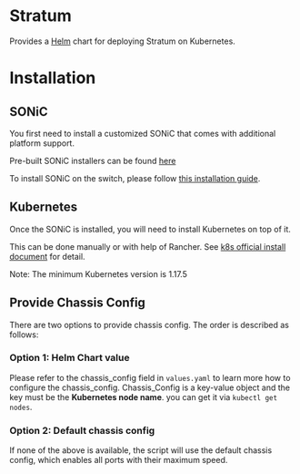 # Stratum

Provides a [Helm](https://helm.sh) chart for deploying Stratum on Kubernetes.

# Installation

## SONiC
You first need to install a customized SONiC that comes with additional platform support.

Pre-built SONiC installers can be found [here](https://github.com/stratum/sonic-base-image/releases)

To install SONiC on the switch, please follow [this installation guide](https://github.com/sonic-net/SONiC/wiki/Quick-Start#installation).

## Kubernetes

Once the SONiC is installed, you will need to install Kubernetes on top of it.

This can be done manually or with help of Rancher. See [k8s official install document](https://kubernetes.io/docs/setup/production-environment/) for detail.

Note: The minimum Kubernetes version is 1.17.5

## Provide Chassis Config

There are two options to provide chassis config. The order is described as follows:

### Option 1: Helm Chart value

Please refer to the chassis_config field in `values.yaml` to learn more how to configure the chassis_config.
Chassis_Config is a key-value object and the key must be the **Kubernetes node name**. you can get it via `kubectl get nodes`.


### Option 2: Default chassis config

If none of the above is available, the script will use the default chassis config, which enables all ports with their maximum speed.
